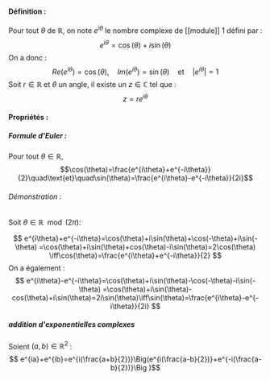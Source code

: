 #### Définition :
Pour tout $\theta$ de $\mathbb R$, on note $e^{i\theta}$ le nombre complexe de [[module]] 1 défini par :$$e^{i\theta}=\cos(\theta)+i\sin(\theta)$$ On a donc :$$Re(e^{i\theta})=\cos(\theta),\quad Im(e^{i\theta})=\sin(\theta)\quad\text{et}\quad |e^{i\theta}|=1$$Soit $r\in\mathbb R$ et $\theta$ un angle, il existe un $z\in\mathbb C$ tel que :$$z=re^{i\theta}$$
#### Propriétés :
##### Formule d'Euler :
Pour tout $\theta\in\mathbb R$,$$\cos(\theta)=\frac{e^{i\theta}+e^{-i\theta}}{2}\quad\text{et}\quad\sin(\theta)=\frac{e^{i\theta}-e^{-i\theta}}{2i}$$
###### Démonstration :
Soit $\theta\in\mathbb R\mod(2\pi)$:

$$
e^{i\theta}+e^{-i\theta}=\cos(\theta)+i\sin(\theta)+\cos(-\theta)+i\sin(-\theta) =\cos(\theta)+i\sin(\theta)+cos(\theta)-i\sin(\theta)=2\cos(\theta)
\iff\cos(\theta)=\frac{e^{i\theta}+e^{-i\theta}}{2}
$$ On a également : 
$$
e^{i\theta}-e^{-i\theta}=\cos(\theta)+i\sin(\theta)-\cos(-\theta)-i\sin(-\theta) =\cos(\theta)+i\sin(\theta)-cos(\theta)+i\sin(\theta)=2i\sin(\theta)\iff\sin(\theta)=\frac{e^{i\theta}-e^{-i\theta}}{2i}
$$
##### addition d'exponentielles complexes

Soient $(a,b)\in\mathbb R^2$ :
$$
e^{ia}+e^{ib}=e^{i(\frac{a+b}{2})}\Big(e^{i(\frac{a-b}{2})}+e^{-i(\frac{a-b}{2})}\Big
)$$ 

